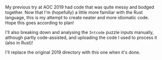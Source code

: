 My previous try at AOC 2019 had code that was quite messy and bodged together. Now that I'm (hopefully) a little more familiar with the Rust language, this is my attempt to create neater and more idiomatic code. Hope this goes according to plan!

I'll also breaking down and analysing the `Intcode` puzzle inputs manually, although partly code-assisted, and uploading the code I used to process it (also in Rust)!

I'll replace the original 2019 directory with this one when it's done.

